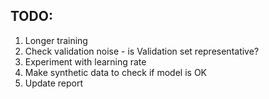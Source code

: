## TODO:

1. Longer training
2. Check validation noise - is Validation set representative?
3. Experiment with learning rate
4. Make synthetic data to check if model is OK
5. Update report
